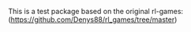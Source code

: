 This is a test package based on the original rl-games: (https://github.com/Denys88/rl_games/tree/master)